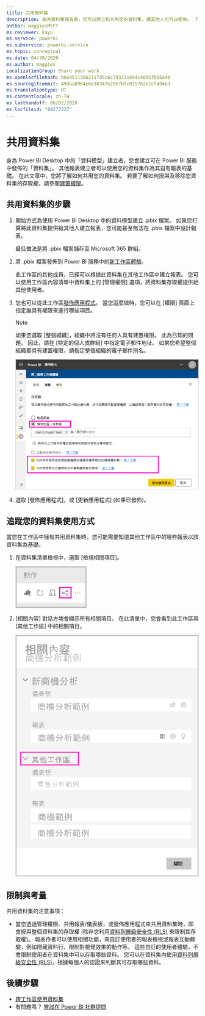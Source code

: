 ```yaml
---
title: 共用資料集
description: 身為資料集擁有者，您可以建立和共用您的資料集，讓其他人也可以使用。 了解如何共用它們。
author: maggiesMSFT
ms.reviewer: kayu
ms.service: powerbi
ms.subservice: powerbi-service
ms.topic: conceptual
ms.date: 04/30/2020
ms.author: maggies
LocalizationGroup: Share your work
ms.openlocfilehash: b6e45113662117d5c6c793211644c4895f666a40
ms.sourcegitcommit: 49daa8964c6e30347e29e7bfc015762e2cf494b3
ms.translationtype: HT
ms.contentlocale: zh-TW
ms.lasthandoff: 06/02/2020
ms.locfileid: "84273337"
---
```

# <a name="share-a-dataset"></a>共用資料集

身為 Power BI Desktop 中的「資料模型」建立者，您會建立可在 Power BI 服務中發佈的「資料集」。 其他報表建立者可以使用您的資料集作為其自有報表的基礎。 在此文章中，您將了解如何共用您的資料集。 若要了解如何授與及移除您資料集的存取權，請參閱[建置權限](service-datasets-build-permissions.md)。

## <a name="steps-to-sharing-your-dataset"></a>共用資料集的步驟

1. 開始方式為使用 Power BI Desktop 中的資料模型建立 .pbix 檔案。 如果您打算將此資料集提供給其他人建立報表，您可能甚至無法在 .pbix 檔案中設計報表。

    最佳做法是將 .pbix 檔案儲存至 Microsoft 365 群組。

1. 將 .pbix 檔案發佈到 Power BI 服務中的[新工作區體驗](../collaborate-share/service-create-the-new-workspaces.md)。
    
    此工作區的其他成員，已經可以根據此資料集在其他工作區中建立報表。 您可以使用工作區內容清單中資料集上的 [管理權限] 選項，將資料集存取權提供給其他使用者。 

1. 您也可以從此工作區[發佈應用程式](../collaborate-share/service-create-distribute-apps.md)。 當您這麼做時，您可以在 [權限] 頁面上指定誰具有權限來進行哪些項目。

    > [!NOTE]
    > 如果您選取 [整個組織]，組織中將沒有任何人具有建置權限。 此為已知的問題。 因此，請在 [特定的個人或群組] 中指定電子郵件地址。  如果您希望整個組織都具有建置權限，請指定整個組織的電子郵件別名。

    ![設定應用程式權限](media/service-datasets-build-permissions/power-bi-dataset-app-permission-new-look.png)

1. 選取 [發佈應用程式]，或 [更新應用程式] (如果已發佈)。

## <a name="track-your-dataset-usage"></a>追蹤您的資料集使用方式

當您在工作區中擁有共用資料集時，您可能需要知道其他工作區中的哪些報表以該資料集為基礎。

1. 在資料集清單檢視中，選取 [檢視相關項目]。

    ![檢視相關項目圖示](media/service-datasets-build-permissions/power-bi-dataset-view-related-to-dataset.png)

1. [相關內容] 對話方塊會顯示所有相關項目。 在此清單中，您會看到此工作區與 [其他工作區] 中的相關項目。
 
    ![[相關內容] 對話方塊](media/service-datasets-build-permissions/power-bi-dataset-related-workspaces.png)

## <a name="limitations-and-considerations"></a>限制與考量
共用資料集的注意事項︰

* 當您透過管理權限、共用報表/儀表板，或發佈應用程式來共用資料集時，即會授與整個資料集的存取權 (除非您利用[資料列層級安全性 (RLS)](../admin/service-admin-rls.md) 來限制其存取權)。 報表作者可以使用相關功能，來自訂使用者的報表檢視或報表互動體驗，例如隱藏資料行、限制對視覺效果的動作等。 這些自訂的使用者體驗，不會限制使用者在資料集中可以存取哪些資料。 您可以在資料集內使用[資料列層級安全性 (RLS)](../admin/service-admin-rls.md)，根據每個人的認證來判斷其可存取哪些資料。

## <a name="next-steps"></a>後續步驟

- [跨工作區使用資料集](service-datasets-across-workspaces.md)
- 有問題嗎？ [嘗試在 Power BI 社群提問](https://community.powerbi.com/)
